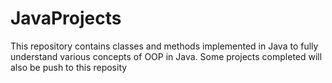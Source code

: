 # JavaProjects
This repository contains classes and methods implemented in Java to fully understand various concepts of OOP in Java.
Some projects completed will also be push to this reposity
